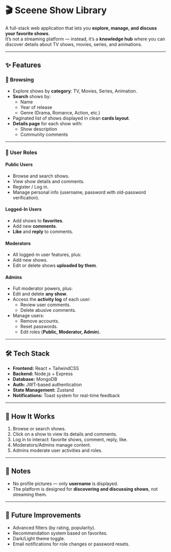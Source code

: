 # 🎬 Sceene Show Library

A full-stack web application that lets you **explore, manage, and discuss your favorite shows**.  
It’s not a streaming platform — instead, it’s a **knowledge hub** where you can discover details about TV shows, movies, series, and animations.

---

## ✨ Features

### 🔎 Browsing
- Explore shows by **category**: TV, Movies, Series, Animation.
- **Search** shows by:
  - Name
  - Year of release
  - Genre (Drama, Romance, Action, etc.)
- Paginated list of shows displayed in clean **cards layout**.
- **Details page** for each show with:
  - Show description
  - Community comments

---

### 👤 User Roles

#### **Public Users**
- Browse and search shows.
- View show details and comments.
- Register / Log in.
- Manage personal info (username, password with old-password verification).

#### **Logged-In Users**
- Add shows to **favorites**.
- Add new **comments**.
- **Like** and **reply** to comments.

#### **Moderators**
- All logged-in user features, plus:
- Add new shows.
- Edit or delete shows **uploaded by them**.

#### **Admins**
- Full moderator powers, plus:
- Edit and delete **any show**.
- Access the **activity log** of each user:
  - Review user comments.
  - Delete abusive comments.
- Manage users:
  - Remove accounts.
  - Reset passwords.
  - Edit roles (**Public, Moderator, Admin**).

---

## 🛠️ Tech Stack
- **Frontend:** React + TailwindCSS
- **Backend:** Node.js + Express
- **Database:** MongoDB
- **Auth:** JWT-based authentication
- **State Management:** Zustand 
- **Notifications:** Toast system for real-time feedback

---

## 🚀 How It Works
1. Browse or search shows.
2. Click on a show to view its details and comments.
3. Log in to interact: favorite shows, comment, reply, like.
4. Moderators/Admins manage content.
5. Admins moderate user activities and roles.

---

## 📌 Notes
- No profile pictures — only **username** is displayed.
- The platform is designed for **discovering and discussing shows**, not streaming them.

---

## 🔮 Future Improvements
- Advanced filters (by rating, popularity).
- Recommendation system based on favorites.
- Dark/Light theme toggle.
- Email notifications for role changes or password resets.




